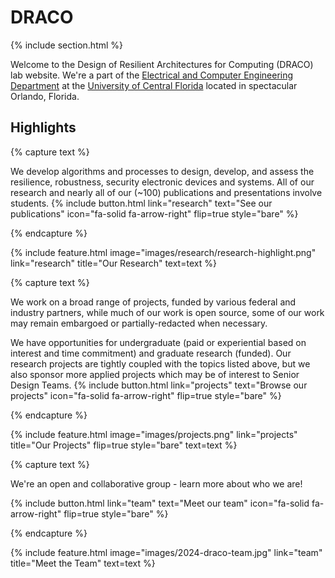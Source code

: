 ---
---

# DRACO


{% include section.html %}

Welcome to the Design of Resilient Architectures for Computing (DRACO) lab website. We're a part of the [Electrical and Computer Engineering Department](http://ece.ucf.edu) at the [University of Central Florida](http://ucf.edu) located in spectacular Orlando, Florida.

## Highlights

{% capture text %}

We develop algorithms and processes to design, develop, and assess the resilience, robustness, security electronic devices and systems.
All of our research and nearly all of our (~100) publications and presentations involve students.
{%
  include button.html
  link="research"
  text="See our publications"
  icon="fa-solid fa-arrow-right"
  flip=true
  style="bare"
%}

{% endcapture %}

{%
  include feature.html
  image="images/research/research-highlight.png"
  link="research"
  title="Our Research"
  text=text
%}

{% capture text %}

We work on a broad range of projects, funded by various federal and industry partners, while much of our work is open source, some of our work may remain embargoed or partially-redacted when necessary.

We have opportunities for undergraduate (paid or experiential based on interest and time commitment) and graduate research (funded). Our research projects are tightly coupled with the topics listed above, but we also sponsor more applied projects which may be of interest to Senior Design Teams.
{%
  include button.html
  link="projects"
  text="Browse our projects"
  icon="fa-solid fa-arrow-right"
  flip=true
  style="bare"
%}

{% endcapture %}

{%
  include feature.html
  image="images/projects.png"
  link="projects"
  title="Our Projects"
  flip=true
  style="bare"
  text=text
%}

{% capture text %}

We're an open and collaborative group - learn more about who we are!

{%
  include button.html
  link="team"
  text="Meet our team"
  icon="fa-solid fa-arrow-right"
  flip=true
  style="bare"
%}

{% endcapture %}

{%
  include feature.html
  image="images/2024-draco-team.jpg"
  link="team"
  title="Meet the Team"
  text=text
%}
